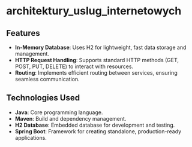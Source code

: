 # architektury_uslug_internetowych

## Features
- **In-Memory Database**: Uses H2 for lightweight, fast data storage and management.
- **HTTP Request Handling**: Supports standard HTTP methods (GET, POST, PUT, DELETE) to interact with resources.
- **Routing**: Implements efficient routing between services, ensuring seamless communication.

## Technologies Used
- **Java**: Core programming language.
- **Maven**: Build and dependency management.
- **H2 Database**: Embedded database for development and testing.
- **Spring Boot**: Framework for creating standalone, production-ready applications.
